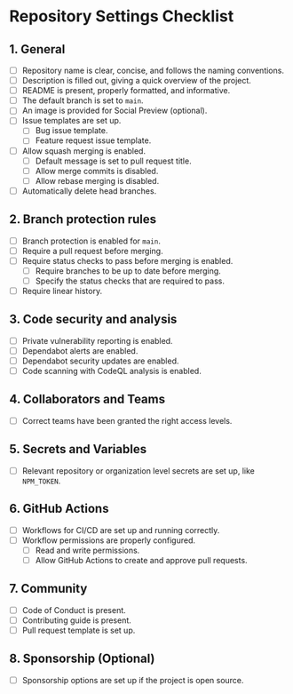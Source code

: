 # Repository Settings Checklist

## 1. General

- [ ] Repository name is clear, concise, and follows the naming conventions.
- [ ] Description is filled out, giving a quick overview of the project.
- [ ] README is present, properly formatted, and informative.
- [ ] The default branch is set to `main`.
- [ ] An image is provided for Social Preview (optional).
- [ ] Issue templates are set up.
   - [ ] Bug issue template.
   - [ ] Feature request issue template.
- [ ] Allow squash merging is enabled.
  - [ ] Default message is set to pull request title.
  - [ ] Allow merge commits is disabled.
  - [ ] Allow rebase merging is disabled.
- [ ] Automatically delete head branches. 

## 2. Branch protection rules

- [ ] Branch protection is enabled for `main`.
- [ ] Require a pull request before merging. 
- [ ] Require status checks to pass before merging is enabled.
  - [ ] Require branches to be up to date before merging.
  - [ ] Specify the status checks that are required to pass.
- [ ] Require linear history.

## 3. Code security and analysis

- [ ] Private vulnerability reporting is enabled.
- [ ] Dependabot alerts are enabled.
- [ ] Dependabot security updates are enabled.
- [ ] Code scanning with CodeQL analysis is enabled.

## 4. Collaborators and Teams

- [ ] Correct teams have been granted the right access levels.

## 5. Secrets and Variables

- [ ] Relevant repository or organization level secrets are set up, like `NPM_TOKEN`.

## 6. GitHub Actions

- [ ] Workflows for CI/CD are set up and running correctly.
- [ ] Workflow permissions are properly configured.
  - [ ] Read and write permissions.
  - [ ] Allow GitHub Actions to create and approve pull requests.

## 7. Community

- [ ] Code of Conduct is present.
- [ ] Contributing guide is present.
- [ ] Pull request template is set up.

## 8. Sponsorship (Optional)

- [ ] Sponsorship options are set up if the project is open source.
